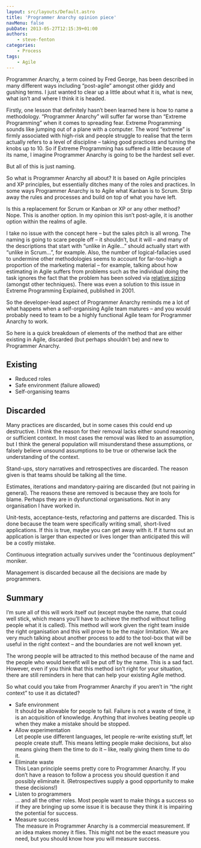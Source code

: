 ```yaml
---
layout: src/layouts/Default.astro
title: 'Programmer Anarchy opinion piece'
navMenu: false
pubDate: 2013-05-27T12:15:39+01:00
authors:
    - steve-fenton
categories:
    - Process
tags:
    - Agile
---
```


Programmer Anarchy, a term coined by Fred George, has been described in many different ways including “post-agile” amongst other giddy and gushing terms. I just wanted to clear up a little about what it is, what is new, what isn’t and where I think it is headed.

Firstly, one lesson that definitely hasn’t been learned here is how to name a methodology. “Programmer Anarchy” will suffer far worse than “Extreme Programming” when it comes to spreading fear. Extreme Programming sounds like jumping out of a plane with a computer. The word “extreme” is firmly associated with high-risk and people struggle to realise that the term actually refers to a level of discipline – taking good practices and turning the knobs up to 10. So if Extreme Programming has suffered a little because of its name, I imagine Programmer Anarchy is going to be the hardest sell ever.

But all of this is just naming.

So what is Programmer Anarchy all about? It is based on Agile principles and XP principles, but essentially ditches many of the roles and practices. In some ways Programmer Anarchy is to Agile what Kanban is to Scrum. Strip away the rules and processes and build on top of what you have left.

Is this a replacement for Scrum or Kanban or XP or any other method? Nope. This is another option. In my opinion this isn’t post-agile, it is another option within the realms of agile.

I take no issue with the concept here – but the sales pitch is all wrong. The naming is going to scare people off – it shouldn’t, but it will – and many of the descriptions that start with “unlike in Agile…” should actually start with “unlike in Scrum…”, for example. Also, the number of logical-fallacies used to undermine other methodologies seems to account for far-too-high a proportion of the marketing material – for example, talking about how estimating in Agile suffers from problems such as the individual doing the task ignores the fact that the problem has been solved via [relative sizing](/blog/2013/05/estimating-with-time-and-relative-sizes/) (amongst other techniques). There was even a solution to this issue in Extreme Programming Explained, published in 2001.

So the developer-lead aspect of Programmer Anarchy reminds me a lot of what happens when a self-organising Agile team matures – and you would probably need to team to be a highly functional Agile team for Programmer Anarchy to work.

So here is a quick breakdown of elements of the method that are either existing in Agile, discarded (but perhaps shouldn’t be) and new to Programmer Anarchy.

## Existing

- Reduced roles
- Safe environment (failure allowed)
- Self-organising teams

## Discarded

Many practices are discarded, but in some cases this could end up destructive. I think the reason for their removal lacks either sound reasoning or sufficient context. In most cases the removal was liked to an assumption, but I think the general population will misunderstand these assumptions, or falsely believe unsound assumptions to be true or otherwise lack the understanding of the context.

Stand-ups, story narratives and retrospectives are discarded. The reason given is that teams should be talking all the time.

Estimates, iterations and mandatory-pairing are discarded (but not pairing in general). The reasons these are removed is because they are tools for blame. Perhaps they are in dysfunctional organisations. Not in any organisation I have worked in.

Unit-tests, acceptance-tests, refactoring and patterns are discarded. This is done because the team were specifically writing small, short-lived applications. If this is true, maybe you can get away with it. If it turns out an application is larger than expected or lives longer than anticipated this will be a costly mistake.

Continuous integration actually survives under the “continuous deployment” moniker.

Management is discarded because all the decisions are made by programmers.

## Summary

I’m sure all of this will work itself out (except maybe the name, that could well stick, which means you’ll have to achieve the method without telling people what it is called). This method will work given the right team inside the right organisation and this will prove to be the major limitation. We are very much talking about another process to add to the tool-box that will be useful in the right context – and the boundaries are not well known yet.

The wrong people will be attracted to this method because of the name and the people who would benefit will be put off by the name. This is a sad fact. However, even if you think that this method isn’t right for your situation, there are still reminders in here that can help your existing Agile method.

So what could you take from Programmer Anarchy if you aren’t in “the right context” to use it as dictated?

- Safe environment  
    It should be allowable for people to fail. Failure is not a waste of time, it is an acquisition of knowledge. Anything that involves beating people up when they make a mistake should be stopped.
- Allow experimentation  
    Let people use different languages, let people re-write existing stuff, let people create stuff. This means letting people make decisions, but also means giving them the time to do it – like, really giving them time to do it.
- Eliminate waste  
    This Lean principle seems pretty core to Programmer Anarchy. If you don’t have a reason to follow a process you should question it and possibly eliminate it. (Retrospectives supply a good opportunity to make these decisions!)
- Listen to programmers  
    … and all the other roles. Most people want to make things a success so if they are bringing up some issue it is because they think it is impairing the potential for success.
- Measure success  
    The measure in Programmer Anarchy is a commercial measurement. If an idea makes money it flies. This might not be the exact measure you need, but you should know how you will measure success.